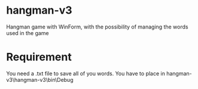 # hangman-v3
Hangman game with WinForm, with the possibility of managing the words used in the game

# Requirement
You need a .txt file to save all of you words. You have to place in hangman-v3\hangman-v3\bin\Debug